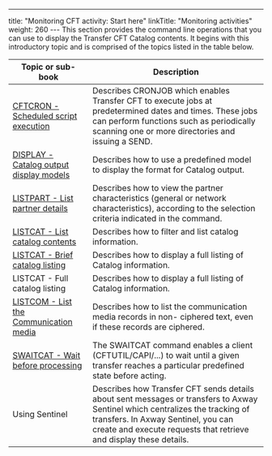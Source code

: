 ---
title: "Monitoring CFT activity:  Start here"
linkTitle: "Monitoring activities"
weight: 260
--- This section provides the command line operations that you can use to display
the Transfer CFT Catalog contents. It begins with this introductory topic
and is comprised of the topics listed in the table below.

| Topic or sub- book | Description |
| --- | --- |
| [CFTCRON - Scheduled script execution](../../web_copilot_ui/flow_def_intro/cftcron) | Describes CRONJOB which enables Transfer CFT to execute jobs at predetermined dates and times. These jobs can perform functions such as periodically scanning one or more directories and issuing a SEND. |
| [DISPLAY - Catalog output display models](display_command) | Describes how to use a predefined model to display the format for Catalog output. |
| [LISTPART - List partner details](../configuring_cft_start_here/listpart_command) | Describes how to view the partner characteristics (general or network characteristics), according to the selection criteria indicated in the command. |
| [LISTCAT - List catalog contents](listcat_command) | Describes how to filter and list catalog information. |
| [LISTCAT - Brief catalog listing](brief_catalog_listing) | Describes how to display a full listing of Catalog information. |
| LISTCAT - Full catalog listing | Describes how to display a full listing of Catalog information. |
| [LISTCOM - List the Communication media](listcom_command) | Describes how to list the communication media records in non- ciphered text, even if these records are ciphered. |
| [SWAITCAT - Wait before processing](../managing_transfer_states/swaitcat_concepts) | The SWAITCAT command enables a client (CFTUTIL/CAPI/...) to wait until a given transfer reaches a particular predefined state before acting. |
| Using Sentinel | Describes how Transfer CFT sends details about sent messages or transfers to Axway Sentinel which centralizes the tracking of transfers. In Axway Sentinel, you can create and execute requests that retrieve and display these details. |


